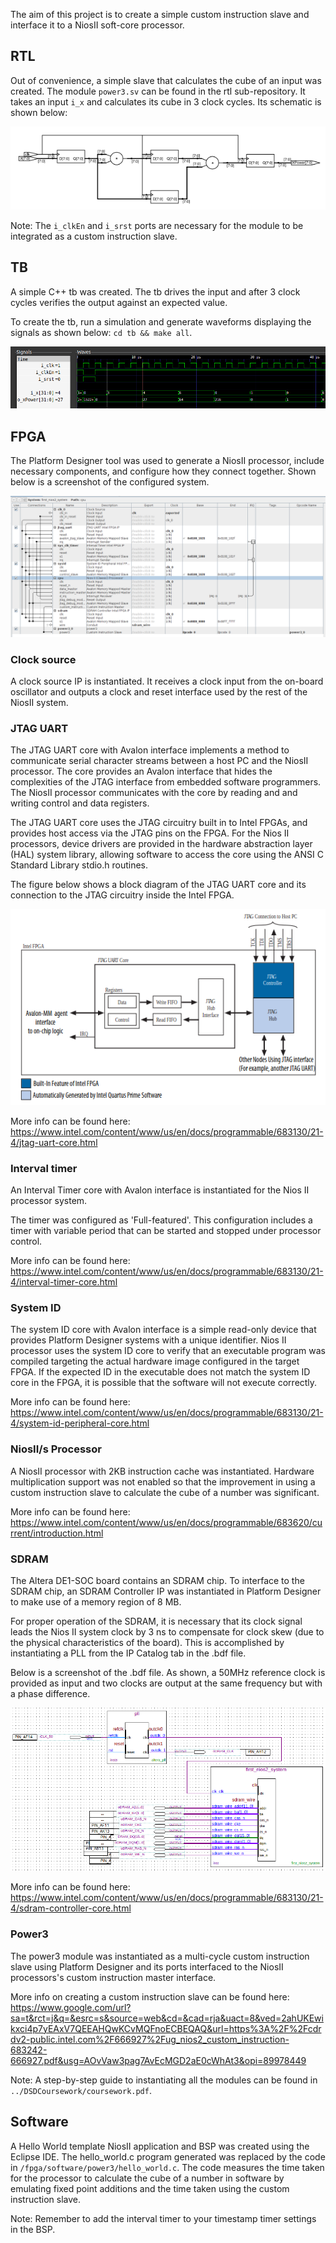 The aim of this project is to create a simple custom instruction slave and
interface it to a NiosII soft-core processor.

## RTL

Out of convenience, a simple slave that calculates the cube of an input was
created. The module `power3.sv` can be found in the rtl sub-repository. It
takes an input `i_x` and calculates its cube in 3 clock cycles. Its schematic is
shown below:

![power3](images/power3.png)

Note: The `i_clkEn` and `i_srst` ports are necessary for the module to be
integrated as a custom instruction slave.

## TB

A simple C++ tb was created. The tb drives the input and after 3 clock cycles
verifies the output against an expected value.

To create the tb, run a simulation and generate waveforms displaying the
signals as shown below: `cd tb && make all`.

![waveform](images/waveform.png)

## FPGA

The Platform Designer tool was used to generate a NiosII processor, include
necessary components, and configure how they connect together. Shown below is a
screenshot of the configured system.

![niosIISystem](images/niosIISystem.png)

### Clock source

A clock source IP is instantiated. It receives a clock input from the on-board
oscillator and outputs a clock and reset interface used by the rest of the
NiosII system.

### JTAG UART

The JTAG UART core with Avalon interface implements a method to communicate
serial character streams between a host PC and the NiosII processor. The core
provides an Avalon interface that hides the complexities of the JTAG interface
from embedded software programmers. The NiosII processor communicates with the
core by reading and and writing control and data registers.

The JTAG UART core uses the JTAG circuitry built in to Intel FPGAs, and
provides host access via the JTAG pins on the FPGA. For the Nios II processors,
device drivers are provided in the hardware abstraction layer (HAL) system
library, allowing software to access the core using the ANSI C Standard Library
stdio.h routines.

The figure below shows a block diagram of the JTAG UART core and its connection to the JTAG circuitry inside the Intel FPGA.

![jtagUart](images/jtagUart.png)

More info can be found here: https://www.intel.com/content/www/us/en/docs/programmable/683130/21-4/jtag-uart-core.html


### Interval timer

An Interval Timer core with Avalon interface is instantiated for the Nios II
processor system.

The timer was configured as 'Full-featured'. This configuration includes a timer with variable period that can be started and stopped under processor control.

More info can be found here: https://www.intel.com/content/www/us/en/docs/programmable/683130/21-4/interval-timer-core.html

### System ID

The system ID core with Avalon interface is a simple read-only device that provides Platform Designer systems with a unique identifier. Nios II processor
uses the system ID core to verify that an executable program was compiled
targeting the actual hardware image configured in the target FPGA. If the expected ID in the executable does not match the system ID core in the FPGA, it is possible that the software will not execute correctly.

More info can be found here: https://www.intel.com/content/www/us/en/docs/programmable/683130/21-4/system-id-peripheral-core.html

### NiosII/s Processor

A NiosII processor with 2KB instruction cache was instantiated. Hardware multiplication support was not enabled so that the improvement in using a custom instruction slave to calculate the cube of a number was significant.

More info can be found here: https://www.intel.com/content/www/us/en/docs/programmable/683620/current/introduction.html

### SDRAM

The Altera DE1-SOC board contains an SDRAM chip. To interface to the SDRAM chip, an SDRAM Controller IP was instantiated in Platform Designer to make use
of a memory region of 8 MB.

For proper operation of the SDRAM, it is necessary that its clock signal leads
the Nios II system clock by 3 ns to compensate for clock skew (due to the
physical characteristics of the board). This is accomplished by instantiating a PLL from the IP Catalog tab in the .bdf file.

Below is a screenshot of the .bdf file. As shown, a 50MHz reference clock is
provided as input and two clocks are output at the same frequency but with a
phase difference.

![schematic](images/schematic.png)

More info can be found here: https://www.intel.com/content/www/us/en/docs/programmable/683130/21-4/sdram-controller-core.html

### Power3

The power3 module was instantiated as a multi-cycle custom instruction slave
using Platform Designer and its ports interfaced to the NiosII processors's custom instruction master interface.

More info on creating a custom instruction slave can be found here: https://www.google.com/url?sa=t&rct=j&q=&esrc=s&source=web&cd=&cad=rja&uact=8&ved=2ahUKEwikxci4p7yEAxV7QEEAHQwKCvMQFnoECBEQAQ&url=https%3A%2F%2Fcdrdv2-public.intel.com%2F666927%2Fug_nios2_custom_instruction-683242-666927.pdf&usg=AOvVaw3pag7AvEcMGD2aE0cWhAt3&opi=89978449


Note: A step-by-step guide to instantiating all the modules can be found in
`../DSDCoursework/coursework.pdf`.

## Software

A Hello World template NiosII application and BSP was created using the Eclipse
IDE. The hello_world.c program generated was replaced by the code in
`/fpga/software/power3/hello_world.c`. The code measures the time taken for the
processor to calculate the cube of a number in software by emulating fixed point
additions and the time taken using the custom instruction slave.

Note: Remember to add the interval timer to your timestamp timer settings in
the BSP.

